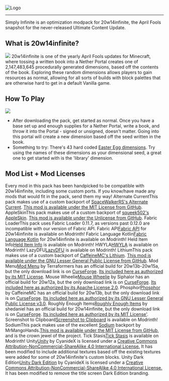![Logo](https://copper.congodsted.com/resources/modrinth/simplyinfinite/logo2.png)

* * *

Simply Infinite is an optimization modpack for 20w14infinite, the April Fools snapshot for the never-released Ultimate Content Update.

What is 20w14infinite?
----------------------

![](https://cdn.modrinth.com/data/osvx9UZj/images/516bc7179660ae8c84fda27494325f89ae428814.png) 20w14infinite is one of the yearly April Fools updates for Minecraft, where tossing a written book into a Nether Portal creates one of 2,147,483,645 procedurally generated dimensions, based off the contents of the book. Exploring these random dimensions allows players to gain resources as normal, allowing for all sorts of builds with block palettes that are otherwise hard to get in a default Vanilla game.

How To Play
-----------

![](https://cdn.modrinth.com/data/osvx9UZj/images/0933ebf5308a8d9c899cce76f877c4d31944afe8.png)

*   After downloading the pack, get started as normal. Once you have a base set up and enough supplies for a Nether Portal, write a book, and throw it into the Portal - signed or unsigned, doesn't matter. Going into this portal will create a new dimension based off the seed written in the book.
*   Something to try: There's 43 hard coded [Easter Egg dimensions](https://minecraft.wiki/w/Java_Edition_20w14%E2%88%9E#World_generation). Try using the names of these dimensions as your dimensional seed, a great one to get started with is the 'library' dimension.

Mod List + Mod Licenses
-----------------------

Every mod in this pack has been handpicked to be compatible with 20w14infinite, including some custom ports. If you know/have made any mods that would fit in the pack, send them my way! Alternate CurrentThis pack makes use of a custom backport of [SpaceWalkerRS's Alternate Current](https://modrinth.com/mod/alternate-current). [This mod is available under the MIT License from GitHub](https://github.com/ConGodsted/Alternate-Current-Infinite/blob/20w14infinite/LICENSE). AppleSkinThis pack makes use of a custom backport of [squeek502's AppleSkin](https://modrinth.com/mod/appleskin). [This mod is available under the Unlicense from GitHub](https://github.com/ConGodsted/AppleSkin-Infinite/blob/20w14infinite/LICENSE). Fabric LoaderThis pack uses Fabric Loader 0.11.7, as versions past 0.12.0 are incompatible with our version of Fabric API. Fabric API[Fabric API](https://modrinth.com/mod/fabric-api) for 20w14infinite is available on Modrinth! Fabric Language Kotlin[Fabric Language Kotlin](https://modrinth.com/mod/fabric-language-kotlin) for 20w14infinite is available on Modrinth! Held Item Info[Held Item Info](https://modrinth.com/mod/held-item-info) is available on Modrinth! HWYLA[HWYLA](https://modrinth.com/mod/hwyla) is available on Modrinth! LazyDFU[LazyDFU](https://modrinth.com/mod/lazydfu) is available on Modrinth! LithiumThis pack makes use of a custom backport of [CaffeineMC's Lithium](https://modrinth.com/mod/lithium). [This mod is available under the GNU Lesser General Public License from GitHub](https://github.com/ConGodsted/Lithium-Infinite/blob/20w14infinite/LICENSE.txt). Mod Menu[Mod Menu](https://modrinth.com/mod/mod-menu) by Terraformers has an official build for 20w13b-20w15a, but the only download link is on [CurseForge](https://www.curseforge.com/minecraft/mc-mods/modmenu/files/2916534). [Its included here as authorized by its MIT License](https://github.com/mrmangohands/sodium-fabric/blob/1.16.1/next/LICENSE.txt). Mouse Wheelie[Mouse Wheelie](https://modrinth.com/mod/mouse-wheelie) by Siphalor has an official build for 20w12a, but the only download link is on [CurseForge](https://www.curseforge.com/minecraft/mc-mods/mouse-wheelie/files/2907046). [Its included here as authorized by its Apache License 2.0](https://github.com/Siphalor/mouse-wheelie/blob/1.16/LICENSE). Phosphor[Phosphor](https://modrinth.com/mod/phosphor) by CaffeineMC has an official build for 20w13b, but the only download link is on [CurseForge](https://www.curseforge.com/minecraft/mc-mods/phosphor/files/2918762'). [Its included here as authorized by its GNU Lesser General Public License v3.0](https://github.com/CaffeineMC/phosphor-fabric'). Roughly Enough Items[Roughly Enough Items](https://modrinth.com/mod/rei) by shedaniel has an official build for 20w14infinite, but the only download link is on [CurseForge](https://www.curseforge.com/minecraft/mc-mods/roughly-enough-items/files/2918465). [Its included here as authorized by its MIT License'](https://github.com/shedaniel/RoughlyEnoughItems/blob/11.x-1.19.4/LICENSE). Screenshot to Clipboard[Screenshot to Clipboard](https://modrinth.com/mod/screenshot-to-clipboard) is available on Modrinth! SodiumThis pack makes use of the excellent [Sodium](https://modrinth.com/mod/sodium) backport by MrMangoHands.[This mod is available under the MIT License from GitHub](https://github.com/mrmangohands/sodium-fabric/blob/1.16.1/next/LICENSE.txt), and is the crown jewel of the project. Tick Stasis[Tick Stasis](https://modrinth.com/mod/tick-stasis) is available on Modrinth! Unity[Unity](https://modrinth.com/resourcepack/unity) by CyanideX is licensed under a [Creative Commons Attribution-NonCommercial-ShareAlike 4.0 International License.](https://creativecommons.org/licenses/by-nc-sa/4.0/) It has been modified to include additional textures based off the existing textures were added for some of 20w14infinite's custom blocks. Unity Dark Edition[Unity Dark Edition](https://modrinth.com/resourcepack/unity-dark-edition) by CyanideX is licensed under a [Creative Commons Attribution-NonCommercial-ShareAlike 4.0 International License.](https://creativecommons.org/licenses/by-nc-sa/4.0/) It has been modified to remove the title screen Dark Edition branding.